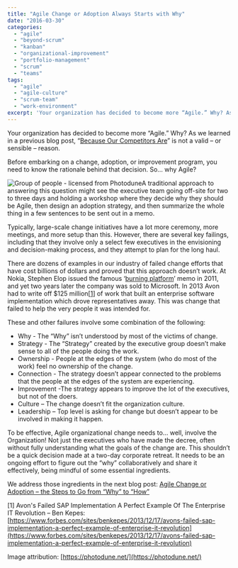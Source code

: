 ```yaml
---
title: "Agile Change or Adoption Always Starts with Why"
date: "2016-03-30"
categories: 
  - "agile"
  - "beyond-scrum"
  - "kanban"
  - "organizational-improvement"
  - "portfolio-management"
  - "scrum"
  - "teams"
tags: 
  - "agile"
  - "agile-culture"
  - "scrum-team"
  - "work-environment"
excerpt: 'Your organization has decided to become more “Agile.” Why? As we learned in a previous'
---
```


Your organization has decided to become more “Agile.” Why? As we learned in a previous blog post, “[Because Our Competitors Are](/blog/because-our-competitors-are-is-no-reason-to-become-an-agile-organization)” is not a valid – or sensible – reason.

Before embarking on a change, adoption, or improvement program, you need to know the rationale behind that decision. So… why Agile?

![Group of people - licensed from Photodune](src/content/blog/agile-change-or-adoption-always-starts-with-why/images/photodune-352256-group-of-people-xs.jpg)A traditional approach to answering this question might see the executive team going off-site for two to three days and holding a workshop where they decide why they should be Agile, then design an adoption strategy, and then summarize the whole thing in a few sentences to be sent out in a memo.

Typically, large-scale change initiatives have a lot more ceremony, more meetings, and more setup than this. However, there are several key failings, including that they involve only a select few executives in the envisioning and decision-making process, and they attempt to plan for the long haul.

There are dozens of examples in our industry of failed change efforts that have cost billions of dollars and proved that this approach doesn’t work. At Nokia, Stephen Elop issued the famous ‘[burning platform](https://www.wsj.com/articles/BL-TEB-2031)’ memo in 2011, and yet two years later the company was sold to Microsoft. In 2013 Avon had to write off $125 million\[[1](#footnotes)\] of work that built an enterprise software implementation which drove representatives away. This was change that failed to help the very people it was intended for.

These and other failures involve some combination of the following:

- Why - The “Why” isn’t understood by most of the victims of change.
- Strategy - The “Strategy” created by the executive group doesn’t make sense to all of the people doing the work.
- Ownership - People at the edges of the system (who do most of the work) feel no ownership of the change.
- Connection - The strategy doesn’t appear connected to the problems that the people at the edges of the system are experiencing.
- Improvement -The strategy appears to improve the lot of the executives, but not of the doers.
- Culture – The change doesn’t fit the organization culture.
- Leadership – Top level is asking for change but doesn’t appear to be involved in making it happen.

To be effective, Agile organizational change needs to… well, involve the Organization! Not just the executives who have made the decree, often without fully understanding what the goals of the change are. This shouldn’t be a quick decision made at a two-day corporate retreat. It needs to be an ongoing effort to figure out the “why” collaboratively and share it effectively, being mindful of some essential ingredients.

We address those ingredients in the next blog post: [Agile Change or Adoption – the Steps to Go from “Why” to “How”](/blog/agile-change-or-adoption-the-steps-to-go-from-why-to-how)

\[1\] Avon's Failed SAP Implementation A Perfect Example Of The Enterprise IT Revolution – Ben Kepes: [https://www.forbes.com/sites/benkepes/2013/12/17/avons-failed-sap-implementation-a-perfect-example-of-enterprise-it-revolution](https://www.forbes.com/sites/benkepes/2013/12/17/avons-failed-sap-implementation-a-perfect-example-of-enterprise-it-revolution)

Image attribution: [https://photodune.net/](https://photodune.net/)
